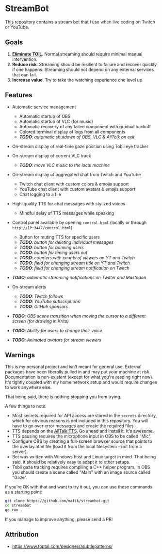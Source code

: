 # StreamBot

This repository contains a stream bot that I use when live coding on Twitch or YouTube.

## Goals

1. [**Eliminate TOIL**](https://sre.google/sre-book/eliminating-toil/). Normal streaming should require minimal manual intervention.
2. **Reduce risk**. Streaming should be resilient to failure and recover quickly if one happens. Streaming should not depend on any external services that can fail.
3. **Increase value**. Try to take the watching experience one level up.

## Features

- Automatic service management
  - Automatic startup of OBS
  - Automatic startup of VLC (for music)
  - Automatic recovery of any failed component with gradual backoff
  - Colored terminal display of logs from all components
  - ***TODO**: automatic shutdown of OBS, VLC & AllTalk on exit*
- On-stream display of real-time gaze position using Tobii eye tracker
- On-stream display of current VLC track
  - ***TODO**: move VLC music to the local machine*

- On-stream display of aggregated chat from Twitch and YouTube
  - Twitch chat client with custom colors & emojis support
  - YouTube chat client with custom avatars & emojis support
  - Chat logging to a file
- High-quality TTS for chat messages with stylized voices
  - Mindful delay of TTS messages while speaking
- Control panel available by opening `control.html` (locally or through `http://IP:3447/control.html`)
  - Button for muting TTS for specific users
  - ***TODO**: button for deleting individual messages*
  - ***TODO**: button for banning users*
  - ***TODO**: button for timing users out*
  - ***TODO**: counters with counts of viewers on YT and Twitch*
  - ***TODO**: field for changing stream title on YT and Twitch*
  - ***TODO**: field for changing stream notification on Twitch*
- ***TODO**: automatic streaming notifications on Twitter and Mastodon*
- On-stream alerts
  - ***TODO**: Twitch follows*
  - ***TODO**: YouTube subscriptions*
  - ***TODO**: GitHub sponsors*
- ***TODO**: OBS scene transition when moving the cursor to a different screen (for drawing in Krita)*
- ***TODO**: Ability for users to change their voice*
- ***TODO**: Animated avatars for stream viewers*

## Warnings

This is my personal project and isn't meant for general use. External packages have been liberally pulled in and may put your machine at risk. Documentation is non-existent (except for what you're reading right now). It's tightly coupled with my home network setup and would require changes to work anywhere else.

That being said, there is nothing stopping you from trying.

A few things to note:

- Most secrets required for API access are stored in the `secrets` directory, which for obvious reasons is not included in this repository. You will have to go over error messages and create the required files.
- TTS depends on the [AllTalk TTS](https://github.com/erew123/alltalk_tts). Go ahead and install it. It's awesome.
- TTS pausing requires the microphone input in OBS to be called "Mic".
- Configure OBS by creating a full-screen browser source that points to the overlay.html file (load it from the local filesystem - not from a server).
- Bot was written with Windows host and Linux target in mind. That being said, it should be relatively easy to adapt it to other setups.
- Tobii gaze tracking requires compiling a C++ helper program. In OBS you should create a scene called "Main" with an image source called "Gaze".

If you're OK with that and want to try it out, you can use these commands as a starting point:

```bash
git clone https://github.com/mafik/streambot.git
cd streambot
go run .
```

If you manage to improve anything, please send a PR!

## Attribution

- https://www.toptal.com/designers/subtlepatterns/